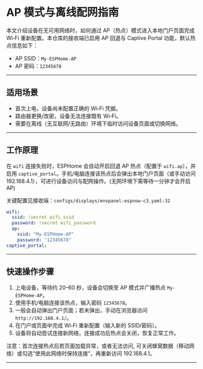 # AP 模式与离线配网指南

本文介绍设备在无可用网络时，如何通过 AP（热点）模式进入本地门户页面完成 Wi‑Fi 重新配置。本仓库的接收端已启用 AP 回退与 Captive Portal 功能，默认热点信息如下：

- AP SSID：`My-ESPHome-AP`
- AP 密码：`12345678`


---

## 适用场景

- 首次上电，设备尚未配置正确的 Wi‑Fi 凭据。
- 路由器更换/改密，设备无法连接既有 Wi‑Fi。
- 需要在离线（无互联网/无路由）环境下临时访问设备页面或切换网络。

---

## 工作原理

在 `wifi` 连接失败时，ESPHome 会自动开启回退 AP 热点（配置于 `wifi.ap`），并启用 `captive_portal`。手机/电脑连接该热点后会弹出本地门户页面（或手动访问 192.168.4.1），可进行设备访问与配网操作。(无网环境下需等待一分钟才会开启AP)

关键配置见接收端：`configs/displays/envpanel-espnow-c3.yaml:32`

```yaml
wifi:
  ssid: !secret wifi_ssid
  password: !secret wifi_password
  ap:
    ssid: "My-ESPHome-AP"
    password: "12345678"
captive_portal:
```

---

## 快速操作步骤

1. 上电设备，等待约 20–60 秒，设备会切换至 AP 模式并广播热点 `My-ESPHome-AP`。
2. 使用手机/电脑连接该热点，输入密码 `12345678`。
3. 一般会自动弹出门户页面；若未弹出，手动在浏览器访问 `http://192.168.4.1/`。
4. 在门户或页面中完成 Wi‑Fi 重新配置（输入新的 SSID/密码）。
5. 设备将自动尝试连接新网络，连接成功后热点会关闭，恢复正常工作。

注意：首次连接热点后若页面加载异常，或者无法访问, 可关闭蜂窝数据（移动网络）或勾选“使用此网络时保持连接”，再重新访问 192.168.4.1。

---